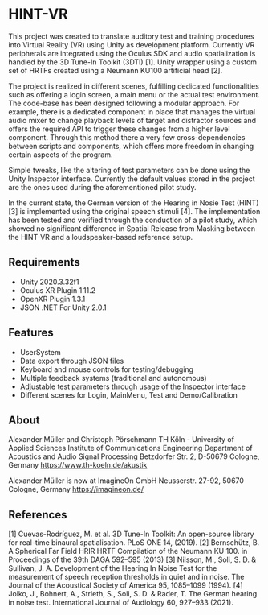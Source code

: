 # HINT-VR
This project was created to translate auditory test and training procedures into Virtual Reality (VR) using Unity as development platform. Currently VR peripherals are integrated using the Oculus SDK and audio spatialization is handled by the 3D Tune-In Toolkit (3DTI) [1].
Unity wrapper using a custom set of HRTFs created using a Neumann KU100 artificial head [2].

The project is realized in different scenes, fulfilling dedicated functionalities such as offering a login screen, a main menu or the actual test environment. The code-base has been designed following a modular approach. For example, there is a dedicated component in place that manages the virtual audio mixer to change playback levels of target and distractor sources and offers the required API to trigger these changes from a higher level component. Through this method there a very few cross-dependencies between scripts and components, which offers more freedom in changing certain aspects of the program.

Simple tweaks, like the altering of test parameters can be done using the Unity Inspector interface. Currently the default values stored in the project are the ones used during the aforementioned pilot study.

In the current state, the German version of the Hearing in Nosie Test (HINT) [3] is implemented using the original speech stimuli [4]. The implementation has been tested and verified through the conduction of a pilot study, which showed no significant difference in Spatial Release from Masking between
the HINT-VR and a loudspeaker-based reference setup.

## Requirements
- Unity 2020.3.32f1
- Oculus XR Plugin 1.11.2
- OpenXR Plugin 1.3.1
- JSON .NET For Unity 2.0.1

##  Features
- UserSystem
- Data export through JSON files
- Keyboard and mouse controls for testing/debugging
- Multiple feedback systems (traditional and autonomous)
- Adjustable test parameters through usage of the Inspector interface
- Different scenes for Login, MainMenu, Test and Demo/Calibration

## About
Alexander Müller and Christoph Pörschmann
TH Köln - University of Applied Sciences
Institute of Communications Engineering
Department of Acoustics and Audio Signal Processing
Betzdorfer Str. 2, D-50679 Cologne, Germany
https://www.th-koeln.de/akustik

Alexander Müller is now at ImagineOn GmbH
Neusserstr. 27-92, 50670 Cologne, Germany
https://imagineon.de/

## References
[1] Cuevas-Rodríguez, M. et al. 3D Tune-In Toolkit: An open-source library for real-time binaural spatialisation. PLoS ONE 14, (2019).
[2] Bernschütz, B. A Spherical Far Field HRIR HRTF Compilation of the Neumann KU 100. in Proceedings of the 39th DAGA 592–595 (2013)
[3] Nilsson, M., Soli, S. D. & Sullivan, J. A. Development of the Hearing In Noise Test for the measurement of speech reception thresholds in quiet and in noise. The Journal of the Acoustical Society of America 95, 1085–1099 (1994).
[4] Joiko, J., Bohnert, A., Strieth, S., Soli, S. D. & Rader, T. The German hearing in noise test. International Journal of Audiology 60, 927–933 (2021).
